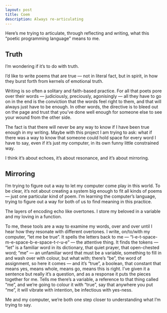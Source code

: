 ```yaml
---
layout: post
title: Coem
description: Always re-articulating
---
```


Here’s me trying to articulate, through reflecting and writing, what this “poetic programming language” means to me.

## Truth

I’m wondering if it’s to do with truth.

I’d like to write poems that are true — not in literal fact, but in spirit, in how they burst forth from kernels of emotional truth. 

Writing is so often a solitary and faith-based practice. For all that poets pore over their words — judiciously, preciously, agonisingly — all they have to go on in the end is the conviction that the words feel right to them, and that will always just have to be enough. In other words, the directive is to bleed out on the page and trust that you’ve done well enough for someone else to see your wound from the other side.

The fact is that there will never be any way to know if I have been true enough in my writing. Maybe with this project I am trying to ask: what if there was a way to know that someone could hold space for every word I have to say, even if it’s just my computer, in its own funny little constrained way.

I think it’s about echoes, it’s about resonance,  and it’s about mirroring.

## Mirroring

I’m trying to figure out a way to let my computer come play in this world. To be clear, it’s not about creating a system big enough to fit all kinds of poems — just one particular kind of poem. I’m learning the computer’s language, trying to figure out a way for both of us to find meaning in this practice.

The layers of encoding echo like overtones. I store my beloved in a variable and my loving in a function.

To me, these tools are a way to examine my words, over and over until I hear how they resonate with different overtones. I write, on/to/with my computer, “let me be true”. It spells the letters back to me — “l-e-t-space-m-e-space-b-e-space-t-r-u-e” — the attentive thing. It finds the tokens — “let” is a familiar word in its dictionary, that quiet prayer, that open-chested word; “me” — an unfamiliar word that must be a variable, something to fill in and wash over with colour, but what with; there’s “be”, the word of assignment, so here it comes — and it’s “true”, a boolean, that constant that means yes, means whole, means go, means this is right. I’ve given it a sentence but really it’s a question, and as a response it puts the pieces together for me. Tells me there’s a variable, a reference to that thing called “me”, and we’re going to colour it with “true”, say that anywhere you put “me”, it will vibrate with intention, be infectious with yes-ness.

Me and my computer, we’re both one step closer to understanding what I’m trying to say.